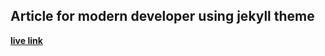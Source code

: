 ## Article for modern developer using jekyll theme

[**live link**](https://oscarrobertrodriguez.github.io/exercisesModernDeveloper/)



